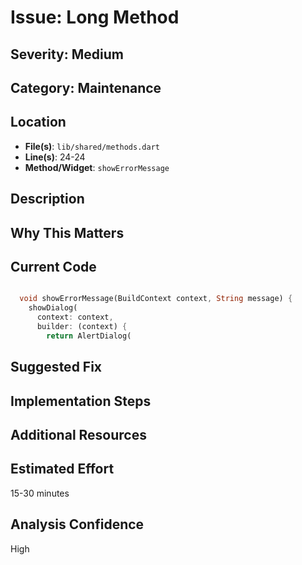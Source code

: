 # Issue: Long Method

## Severity: Medium

## Category: Maintenance

## Location
- **File(s)**: `lib/shared/methods.dart`
- **Line(s)**: 24-24
- **Method/Widget**: `showErrorMessage`

## Description


## Why This Matters


## Current Code
```dart

  void showErrorMessage(BuildContext context, String message) {
    showDialog(
      context: context,
      builder: (context) {
        return AlertDialog(
```

## Suggested Fix


## Implementation Steps


## Additional Resources


## Estimated Effort
15-30 minutes

## Analysis Confidence
High
